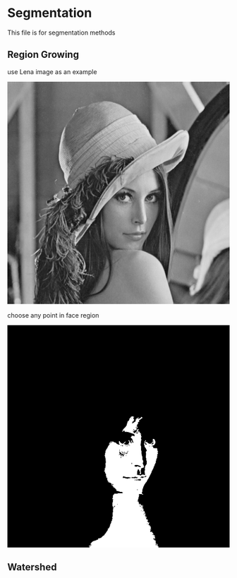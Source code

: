 # Segmentation
This file is for segmentation methods

## Region Growing
use Lena image as an example

![Input image](https://github.com/Angnong/Image-Processing-Algorithm/blob/master/Segmentation/images/lena.png)

choose any point in face region

![Segmented result](https://github.com/Angnong/Image-Processing-Algorithm/blob/master/Segmentation/images/segment_lena.png)

## Watershed

